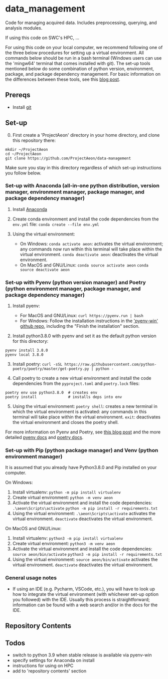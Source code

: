 # data_management

Code for managing acquired data. Includes preprocessing, querying, and analysis modules.

If using this code on SWC's HPC, ...

For using this code on your local computer, we recommend following one of the three below procedures for setting up a virtual environment. All commands below should be run in a bash terminal (Windows users can use the 'mingw64' terminal that comes installed with git). The set-up tools mentioned below do some combination of python version, environment, package, and package dependency management. For basic information on the differences between these tools, see this [blog post](https://dev.to/bowmanjd/python-tools-for-managing-virtual-environments-3bko#hatch).

## Prereqs

- Install [git](https://git-scm.com/downloads)

## Set-up

0) First create a 'ProjectAeon' directory in your home directory, and clone this repository there:

```
mkdir ~/ProjectAeon
cd ~/ProjectAeon
git clone https://github.com/ProjectAeon/data-management
```

Make sure you stay in this directory regardless of which set-up instructions you follow below.

### Set-up with Anaconda (all-in-one python distribution, version manager, environment manager, package manager, and package dependency manager)

1) Install [Anaconda](https://www.anaconda.com/products/individual)

2) Create conda environment and install the code dependencies from the `env.yml` file:
`conda create --file env.yml`

3) Using the virtual environment:
	- On Windows:
	`conda activate aeon`: activates the virtual environment; any commands now run within this terminal will take place within the virtual environment.
	`conda deactivate aeon`: deactivates the virtual environment.
	- On MacOS and GNU/Linux:
	`conda source activate aeon`
	`conda source deactivate aeon`

### Set-up with Pyenv (python version manager) and Poetry (python environment manager, package manager, and package dependency manager)

1) Install pyenv:
	- For MacOS and GNU/Linux: `curl https://pyenv.run | bash`
	- For Windows: Follow the installation instructions in the ['pyenv-win' github repo](https://github.com/pyenv-win/pyenv-win#installation), including the "Finish the installation" section.

2) Install python3.8.0 with pyenv and set it as the default python version for this directory:
```
pyenv install 3.8.0
pyenv local 3.8.0
```

3) Install poetry:
`curl -sSL https://raw.githubusercontent.com/python-poetry/poetry/master/get-poetry.py | python -`

4) Call poetry to create a new virtual environment and install the code dependencies from the `pyproject.toml` and `poetry.lock` files: 
```
poetry env use python3.8.0  # creates env
poetry install              # installs deps into env
```

5) Using the virtual environment: 
`poetry shell`: creates a new terminal in which the virtual environment is activated: any commands in this terminal will take place within the virtual environment.
`exit`: deactivates the virtual environment and closes the poetry shell.

For more information on Pyenv and Poetry, see [this blog post](https://blog.jayway.com/2019/12/28/pyenv-poetry-saviours-in-the-python-chaos/) and the more detailed [pyenv docs](https://github.com/pyenv/pyenv) and [poetry docs](https://python-poetry.org/docs/).

### Set-up with Pip (python package manager) and Venv (python environment manager)

It is assumed that you already have Python3.8.0 and Pip installed on your computer.

On Windows:
1) Install virtualenv:
`python -m pip install virtualenv`
2) Create virtual environment:
`python -m venv aeon`
3) Activate the virtual environment and install the code dependencies:
`.\aeon\Scripts\activate`
`python -m pip install -r requirements.txt`
4) Using the virtual environment:
`.\aeon\Scripts\activate` activates the virtual environment.
`deactivate` deactivates the virtual environment.

On MacOS and GNU/Linux:
1) Install virtualenv:
`python3 -m pip install virtualenv`
2) Create virtual environment:
`python3 -m venv aeon`
3) Activate the virtual environment and install the code dependencies:
`source aeon/bin/activate`
`python3 -m pip install -r requirements.txt`
4) Using the virtual environment:
`source aeon/bin/activate` activates the virtual environment.
`deactivate` deactivates the virtual environment.

### General usage notes

- If using an IDE (e.g. Pycharm, VSCode, etc.), you will have to look up how to integrate the virtual environment (with whichever set-up option you followed) with the IDE. Usually this process is straightforward; information can be found with a web search and/or in the docs for the IDE.

## Repository Contents

## Todos

- switch to python 3.9 when stable release is available via pyenv-win
- specify settings for Anaconda on install
- instructions for using on HPC
- add to 'repository contents' section
